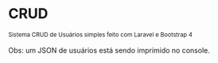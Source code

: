 <h1>CRUD</h1>
<small>Sistema CRUD de Usuários simples feito com Laravel e Bootstrap 4</small>


<p style="margin-top: 1rem;">Obs: um JSON de usuários está sendo imprimido no console.</p>
